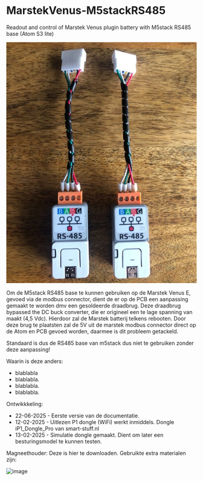 # MarstekVenus-M5stackRS485
Readout and control of Marstek Venus plugin battery with M5stack RS485 base (Atom S3 lite)


![image](https://github.com/fonske/MarstekVenus-M5stackRS485/blob/main/photos/m5stack_RS485_base_Atom_S3_lite.jpg)

Om de M5stack RS485 base te kunnen gebruiken op de Marstek Venus E, gevoed via de modbus connector, dient de er op de PCB een aanpassing gemaakt te worden dmv een gesoldeerde draadbrug.
Deze draadbrug bypassed the DC buck converter, die er origineel een te lage spanning van maakt (4,5 Vdc). Hierdoor zal de Marstek batterij telkens rebooten.
Door deze brug te plaatsten zal de 5V uit de marstek modbus connector direct op de Atom en PCB gevoed worden, daarmee is dit probleem getackeld.

Standaard is dus de RS485 base van m5stack dus niet te gebruiken zonder deze aanpassing!

Waarin is deze anders:
* blablabla
* blablabla.
* blablabla.
* blablabla.

Ontwikkkeling:
* 22-06-2025 - Eerste versie van de documentatie.
* 12-02-2025 - Uitlezen P1 dongle (WiFi) werkt inmiddels.  Dongle iP1_Dongle_Pro van smart-stuff.nl
* 13-02-2025 - Simulatie dongle gemaakt.  Dient om later een besturingsmodel te kunnen testen.


Magneethouder:
Deze is hier te downloaden.
Gebruikte extra materialen zijn:

![image](https://github.com/user-attachments/assets/1456eb45-89a0-4ce3-8583-d6aa8df0ffdf)


